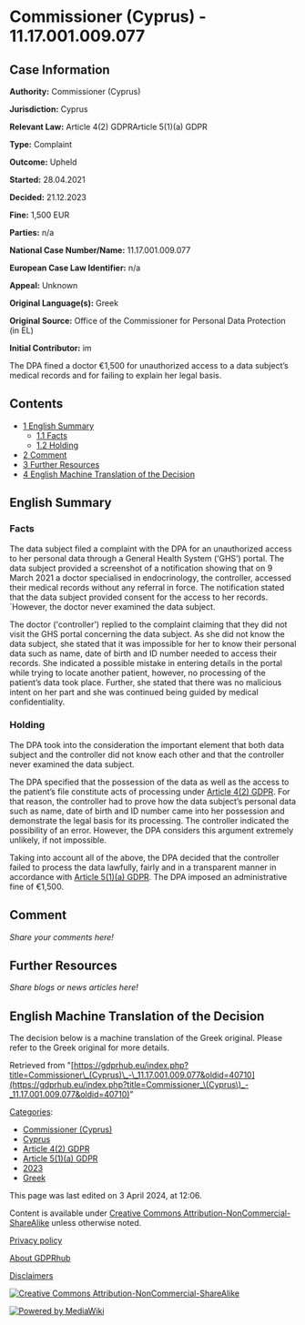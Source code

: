 # Commissioner (Cyprus) - 11.17.001.009.077

## Case Information

**Authority:** Commissioner (Cyprus)

**Jurisdiction:** Cyprus

**Relevant Law:** Article 4(2) GDPRArticle 5(1)(a) GDPR

**Type:** Complaint

**Outcome:** Upheld

**Started:** 28.04.2021

**Decided:** 21.12.2023

**Fine:** 1,500 EUR

**Parties:** n/a

**National Case Number/Name:** 11.17.001.009.077

**European Case Law Identifier:** n/a

**Appeal:** Unknown

**Original Language(s):** Greek

**Original Source:** Office of the Commissioner for Personal Data Protection (in EL)

**Initial Contributor:** im

The DPA fined a doctor €1,500 for unauthorized access to a data subject’s medical records and for failing to explain her legal basis.

## Contents

*   [1 English Summary](#English_Summary)
    *   [1.1 Facts](#Facts)
    *   [1.2 Holding](#Holding)
*   [2 Comment](#Comment)
*   [3 Further Resources](#Further_Resources)
*   [4 English Machine Translation of the Decision](#English_Machine_Translation_of_the_Decision)

## English Summary

### Facts

The data subject filed a complaint with the DPA for an unauthorized access to her personal data through a General Health System (‘GHS’) portal. The data subject provided a screenshot of a notification showing that on 9 March 2021 a doctor specialised in endocrinology, the controller, accessed their medical records without any referral in force. The notification stated that the data subject provided consent for the access to her records. ´However, the doctor never examined the data subject.

The doctor ('controller') replied to the complaint claiming that they did not visit the GHS portal concerning the data subject. As she did not know the data subject, she stated that it was impossible for her to know their personal data such as name, date of birth and ID number needed to access their records. She indicated a possible mistake in entering details in the portal while trying to locate another patient, however, no processing of the patient’s data took place. Further, she stated that there was no malicious intent on her part and she was continued being guided by medical confidentiality.

### Holding

The DPA took into the consideration the important element that both data subject and the controller did not know each other and that the controller never examined the data subject.

The DPA specified that the possession of the data as well as the access to the patient’s file constitute acts of processing under [Article 4(2) GDPR](/index.php?title=Article_4_GDPR#2 "Article 4 GDPR"). For that reason, the controller had to prove how the data subject’s personal data such as name, date of birth and ID number came into her possession and demonstrate the legal basis for its processing. The controller indicated the possibility of an error. However, the DPA considers this argument extremely unlikely, if not impossible.

Taking into account all of the above, the DPA decided that the controller failed to process the data lawfully, fairly and in a transparent manner in accordance with [Article 5(1)(a) GDPR](/index.php?title=Article_5_GDPR#1a "Article 5 GDPR"). The DPA imposed an administrative fine of €1,500.

## Comment

_Share your comments here!_

## Further Resources

_Share blogs or news articles here!_

## English Machine Translation of the Decision

The decision below is a machine translation of the Greek original. Please refer to the Greek original for more details.

Retrieved from "[https://gdprhub.eu/index.php?title=Commissioner\_(Cyprus)\_-\_11.17.001.009.077&oldid=40710](https://gdprhub.eu/index.php?title=Commissioner_\(Cyprus\)_-_11.17.001.009.077&oldid=40710)"

[Categories](/index.php?title=Special:Categories "Special:Categories"):

*   [Commissioner (Cyprus)](/index.php?title=Category:Commissioner_\(Cyprus\) "Category:Commissioner (Cyprus)")
*   [Cyprus](/index.php?title=Category:Cyprus "Category:Cyprus")
*   [Article 4(2) GDPR](/index.php?title=Category:Article_4\(2\)_GDPR "Category:Article 4(2) GDPR")
*   [Article 5(1)(a) GDPR](/index.php?title=Category:Article_5\(1\)\(a\)_GDPR "Category:Article 5(1)(a) GDPR")
*   [2023](/index.php?title=Category:2023 "Category:2023")
*   [Greek](/index.php?title=Category:Greek "Category:Greek")

This page was last edited on 3 April 2024, at 12:06.

Content is available under [Creative Commons Attribution-NonCommercial-ShareAlike](https://creativecommons.org/licenses/by-nc-sa/4.0/) unless otherwise noted.

[Privacy policy](/index.php?title=GDPRhub:Privacy_policy)

[About GDPRhub](/index.php?title=GDPRhub:About)

[Disclaimers](/index.php?title=GDPRhub:General_disclaimer)

[![Creative Commons Attribution-NonCommercial-ShareAlike](/resources/assets/licenses/cc-by-nc-sa.png)](https://creativecommons.org/licenses/by-nc-sa/4.0/)

[![Powered by MediaWiki](/resources/assets/poweredby_mediawiki_88x31.png)](https://www.mediawiki.org/)